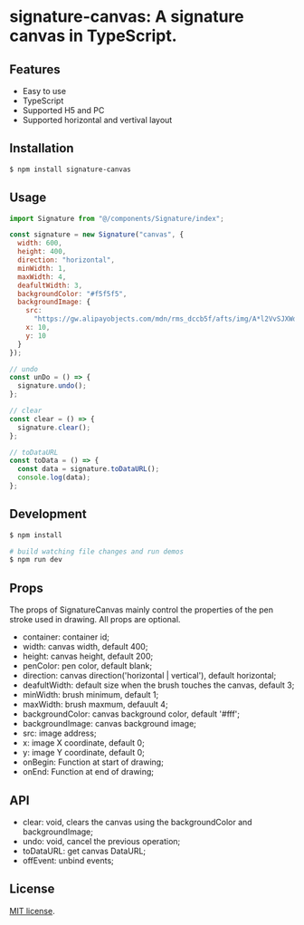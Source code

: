 # signature-canvas: A signature canvas in TypeScript.

## Features

- Easy to use
- TypeScript
- Supported H5 and PC
- Supported horizontal and vertival layout

## Installation

```bash
$ npm install signature-canvas
```

## Usage

```js
import Signature from "@/components/Signature/index";

const signature = new Signature("canvas", {
  width: 600,
  height: 400,
  direction: "horizontal",
  minWidth: 1,
  maxWidth: 4,
  deafultWidth: 3,
  backgroundColor: "#f5f5f5",
  backgroundImage: {
    src:
      "https://gw.alipayobjects.com/mdn/rms_dccb5f/afts/img/A*l2VvSJXWdigAAAAAAAAAAABkARQnAQ",
    x: 10,
    y: 10
  }
});

// undo
const unDo = () => {
  signature.undo();
};

// clear
const clear = () => {
  signature.clear();
};

// toDataURL
const toData = () => {
  const data = signature.toDataURL();
  console.log(data);
};
```

## Development

```bash
$ npm install

# build watching file changes and run demos
$ npm run dev
```

## Props

The props of SignatureCanvas mainly control the properties of the pen stroke used in drawing. All props are optional.

- container: container id;
- width: canvas width, default 400;
- height: canvas height, default 200;
- penColor: pen color, default blank;
- direction: canvas direction('horizontal | vertical'), default horizontal;
- deafultWidth: default size when the brush touches the canvas, default 3;
- minWidth: brush minimum, default 1;
- maxWidth: brush maxmum, defauult 4;
- backgroundColor: canvas background color, default '#fff';
- backgroundImage: canvas background image;
- src: image address;
- x: image X coordinate, default 0;
- y: image Y coordinate, default 0;
- onBegin: Function at start of drawing;
- onEnd: Function at end of drawing;

## API

- clear: void, clears the canvas using the backgroundColor and backgroundImage;
- undo: void, cancel the previous operation;
- toDataURL: get canvas DataURL;
- offEvent: unbind events;

## License

[MIT license](./LICENSE).
